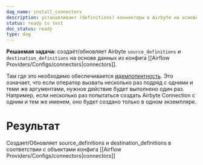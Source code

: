```yaml
---
dag_name: install_connectors
description: устанавливает (definitions) коннекторы в Airbyte на основе данных из конфига connectors.
status: ready to test
doc_status: ready
type: dag
---
```


**Решаемая задача:** создаёт/обновляет Airbyte `source_definitions` и `destination_definitions` на основе данных из конфига [[Airflow Providers/Configs/connectors|connectors]].

Там где это необходимо обеспечивается [идемпотентность](https://ru.wikipedia.org/wiki/%D0%98%D0%B4%D0%B5%D0%BC%D0%BF%D0%BE%D1%82%D0%B5%D0%BD%D1%82%D0%BD%D0%BE%D1%81%D1%82%D1%8C). Это означает, что если оператор  вызвать несколько раз подряд с одними и теми же аргументами, нужное действие будет выполнено один раз. Например, если несколько раз попытаться создать Airbyte Connection с одним и тем же именем, оно будет создано только в одном экземпляре.

# Результат

Создает/Обновляет source_definitions и destination_definitions в соответствии с объектами конфига [[Airflow Providers/Configs/connectors|connectors]]